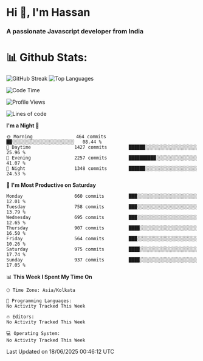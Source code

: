 # Hi 👋, I'm Hassan
### A passionate Javascript developer from India


# 📊 Github Stats:
![GitHub Streak](https://github-readme-streak-stats.herokuapp.com/?user=codeblooded47&theme=dracula&hide_border=false)
![Top Languages](https://github-readme-stats.vercel.app/api/top-langs/?username=codeblooded47&layout=compact&theme=dracula)



<!--START_SECTION:waka-->
![Code Time](http://img.shields.io/badge/Code%20Time-883%20hrs%201%20min-blue)

![Profile Views](http://img.shields.io/badge/Profile%20Views-6-blue)

![Lines of code](https://img.shields.io/badge/From%20Hello%20World%20I%27ve%20Written-24.1%20million%20lines%20of%20code-blue)

**I'm a Night 🦉** 

```text
🌞 Morning                464 commits         ██░░░░░░░░░░░░░░░░░░░░░░░   08.44 % 
🌆 Daytime                1427 commits        ██████░░░░░░░░░░░░░░░░░░░   25.96 % 
🌃 Evening                2257 commits        ██████████░░░░░░░░░░░░░░░   41.07 % 
🌙 Night                  1348 commits        ██████░░░░░░░░░░░░░░░░░░░   24.53 % 
```
📅 **I'm Most Productive on Saturday** 

```text
Monday                   660 commits         ███░░░░░░░░░░░░░░░░░░░░░░   12.01 % 
Tuesday                  758 commits         ███░░░░░░░░░░░░░░░░░░░░░░   13.79 % 
Wednesday                695 commits         ███░░░░░░░░░░░░░░░░░░░░░░   12.65 % 
Thursday                 907 commits         ████░░░░░░░░░░░░░░░░░░░░░   16.50 % 
Friday                   564 commits         ███░░░░░░░░░░░░░░░░░░░░░░   10.26 % 
Saturday                 975 commits         ████░░░░░░░░░░░░░░░░░░░░░   17.74 % 
Sunday                   937 commits         ████░░░░░░░░░░░░░░░░░░░░░   17.05 % 
```


📊 **This Week I Spent My Time On** 

```text
🕑︎ Time Zone: Asia/Kolkata

💬 Programming Languages: 
No Activity Tracked This Week

🔥 Editors: 
No Activity Tracked This Week

💻 Operating System: 
No Activity Tracked This Week
```


 Last Updated on 18/06/2025 00:46:12 UTC
<!--END_SECTION:waka-->

